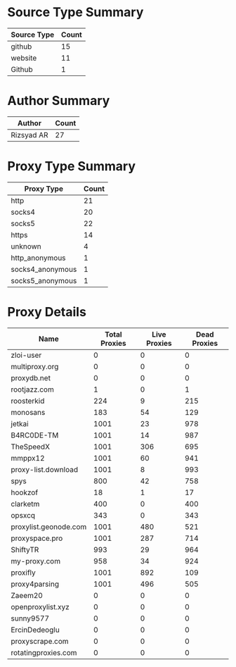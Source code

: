 # Source Type Summary

| Source Type | Count |
|-------------|-------|
| github | 15 |
| website | 11 |
| Github | 1 |


# Author Summary

| Author | Count |
|--------|-------|
| Rizsyad AR | 27 |


# Proxy Type Summary

| Proxy Type | Count |
|------------|-------|
| http | 21 |
| socks4 | 20 |
| socks5 | 22 |
| https | 14 |
| unknown | 4 |
| http_anonymous | 1 |
| socks4_anonymous | 1 |
| socks5_anonymous | 1 |


# Proxy Details

| Name | Total Proxies | Live Proxies | Dead Proxies |
|------|---------------|--------------|---------------|
| zloi-user | 0 | 0 | 0 |
| multiproxy.org | 0 | 0 | 0 |
| proxydb.net | 0 | 0 | 0 |
| rootjazz.com | 1 | 0 | 1 |
| roosterkid | 224 | 9 | 215 |
| monosans | 183 | 54 | 129 |
| jetkai | 1001 | 23 | 978 |
| B4RC0DE-TM | 1001 | 14 | 987 |
| TheSpeedX | 1001 | 306 | 695 |
| mmppx12 | 1001 | 60 | 941 |
| proxy-list.download | 1001 | 8 | 993 |
| spys | 800 | 42 | 758 |
| hookzof | 18 | 1 | 17 |
| clarketm | 400 | 0 | 400 |
| opsxcq | 343 | 0 | 343 |
| proxylist.geonode.com | 1001 | 480 | 521 |
| proxyspace.pro | 1001 | 287 | 714 |
| ShiftyTR | 993 | 29 | 964 |
| my-proxy.com | 958 | 34 | 924 |
| proxifly | 1001 | 892 | 109 |
| proxy4parsing | 1001 | 496 | 505 |
| Zaeem20 | 0 | 0 | 0 |
| openproxylist.xyz | 0 | 0 | 0 |
| sunny9577 | 0 | 0 | 0 |
| ErcinDedeoglu | 0 | 0 | 0 |
| proxyscrape.com | 0 | 0 | 0 |
| rotatingproxies.com | 0 | 0 | 0 |
